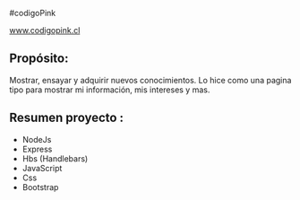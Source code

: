 #codigoPink

www.codigopink.cl

## Propósito:

Mostrar, ensayar y adquirir nuevos conocimientos. Lo hice como una pagina tipo para mostrar mi información, mis intereses y mas.

## Resumen proyecto :

- NodeJs
- Express
- Hbs (Handlebars)
- JavaScript
- Css
- Bootstrap
